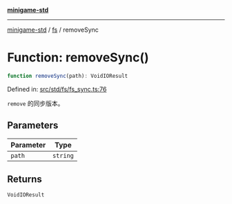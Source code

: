 [**minigame-std**](../../../README.md)

***

[minigame-std](../../../README.md) / [fs](../README.md) / removeSync

# Function: removeSync()

```ts
function removeSync(path): VoidIOResult
```

Defined in: [src/std/fs/fs\_sync.ts:76](https://github.com/JiangJie/minigame-std/blob/ff3594872b1efbdbc13aabe99588385e855b50dc/src/std/fs/fs_sync.ts#L76)

`remove` 的同步版本。

## Parameters

| Parameter | Type |
| ------ | ------ |
| `path` | `string` |

## Returns

`VoidIOResult`
